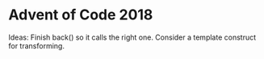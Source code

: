 #  Advent of Code 2018

Ideas:
Finish back() so it calls the right one.
Consider a template construct<T> for transforming.


